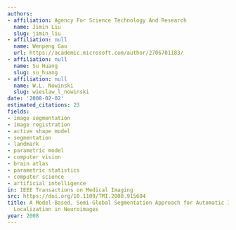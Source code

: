 ```yaml
---
authors:
- affiliation: Agency For Science Technology And Research
  name: Jimin Liu
  slug: jimin_liu
- affiliation: null
  name: Wenpeng Gao
  url: https://academic.microsoft.com/author/2706701183/
- affiliation: null
  name: Su Huang
  slug: su_huang
- affiliation: null
  name: W.L. Nowinski
  slug: wieslaw_l_nowinski
date: '2008-02-02'
estimated_citations: 23
fields:
- image segmentation
- image registration
- active shape model
- segmentation
- landmark
- parametric model
- computer vision
- brain atlas
- parametric statistics
- computer science
- artificial intelligence
in: IEEE Transactions on Medical Imaging
src: https://doi.org/10.1109/TMI.2008.915684
title: A Model-Based, Semi-Global Segmentation Approach for Automatic 3-D Point Landmark
  Localization in Neuroimages
year: 2008
---
```

